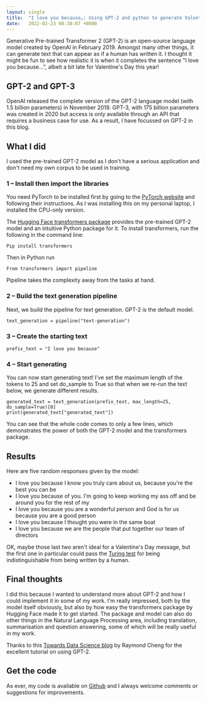 ```yaml
---
layout: single
title:  "I love you because…: Using GPT-2 and python to generate Valentine's Day messages"
date:   2022-02-23 08:38:07 +0000
---
```



Generative Pre-trained Transformer 2 (GPT-2) is an open-source language model created by OpenAI in February 2019. Amongst many other things, it can generate text that can appear as if a human has written it. I thought it might be fun to see how realistic it is when it completes the sentence &quot;I love you because…&quot;, albeit a bit late for Valentine&#39;s Day this year!

## GPT-2 and GPT-3

OpenAI released the complete version of the GPT-2 language model (with 1.5 billion parameters) in November 2019. GPT-3, with 175 billion parameters was created in 2020 but access is only available through an API that requires a business case for use. As a result, I have focussed on GPT-2 in this blog.

## What I did

I used the pre-trained GPT-2 model as I don&#39;t have a serious application and don&#39;t need my own corpus to be used in training.

### 1 – Install then import the libraries

You need PyTorch to be installed first by going to the [PyTorch website](https://pytorch.org/) and following their instructions. As I was installing this on my personal laptop, I installed the CPU-only version.

The [Hugging Face transformers package](https://huggingface.co/docs/transformers/index) provides the pre-trained GPT-2 model and an intuitive Python package for it. To install transformers, run the following in the command line:

	Pip install transformers

Then in Python run

	From transformers import pipeline

Pipeline takes the complexity away from the tasks at hand.

### 2 – Build the text generation pipeline

Next, we build the pipeline for text generation. GPT-2 is the default model.

	text_generation = pipeline("text-generation")

### 3 – Create the starting text

	prefix_text = "I love you because"

### 4 – Start generating

You can now start generating text! I&#39;ve set the maximum length of the tokens to 25 and set do\_sample to True so that when we re-run the text below, we generate different results.

	generated_text = text_generation(prefix_text, max_length=25, do_sample=True)[0]
	print(generated_text["generated_text"])

You can see that the whole code comes to only a few lines, which demonstrates the power of both the GPT-2 model and the transformers package.

## Results

Here are five random responses given by the model:

- I love you because I know you truly care about us, because you&#39;re the best you can be
- I love you because of you. I&#39;m going to keep working my ass off and be around you for the rest of my
- I love you because you are a wonderful person and God is for us because you are a good person
- I love you because I thought you were in the same boat
- I love you because we are the people that put together our team of directors

OK, maybe those last two aren&#39;t ideal for a Valentine&#39;s Day message, but the first one in particular could pass the [Turing test](https://en.wikipedia.org/wiki/Turing_test) for being indistinguishable from being written by a human.

## Final thoughts

I did this because I wanted to understand more about GPT-2 and how I could implement it in some of my work. I&#39;m really impressed, both by the model itself obviously, but also by how easy the transformers package by Hugging Face made it to get started. The package and model can also do other things in the Natural Language Processing area, including translation, summarisation and question answering, some of which will be really useful in my work.

Thanks to this [Towards Data Science blog](https://towardsdatascience.com/text-generation-with-pretrained-gpt2-using-pytorch-563c7c90700) by Raymond Cheng for the excellent tutorial on using GPT-2.

## Get the code

As ever, my code is available on [Github](https://github.com/gaskyk/gpt_text_generation) and I always welcome comments or suggestions for improvements.